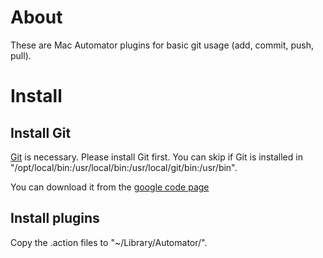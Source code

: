 # About

These are Mac Automator plugins for basic git usage (add, commit,
push, pull).

# Install
## Install Git

[Git](http://git-scm.com/) is necessary. Please install Git first.
You can skip if Git is installed in "/opt/local/bin:/usr/local/bin:/usr/local/git/bin:/usr/bin".

You can download it from the [google code page](http://code.google.com/p/git-osx-installer/downloads/list?can=3)

## Install plugins

Copy the .action files to "~/Library/Automator/".
